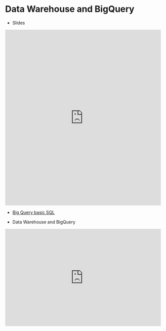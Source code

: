# Data Warehouse and BigQuery

* Slides
<p><iframe allowfullscreen width="100%" height="569" class="google-slides-iframe" frameborder="0" scrolling="no" src="https://docs.google.com/presentation/d/1a3ZoBAXFk8-EhUsd7rAZd-5p_HpltkzSeujjRGB2TAI/embed?start=false&loop=false&delayms=3000"></iframe></p>

* [Big Query basic SQL](https://github.com/DataTalksClub/data-engineering-zoomcamp/blob/main/week_3_data_warehouse/big_query.sql)


* Data Warehouse and BigQuery 
<iframe width="100%" height="315" src="https://youtube.com/embed/jrHljAoD6nM" title="YouTube video player" frameborder="0" allow="accelerometer; autoplay; clipboard-write; encrypted-media; gyroscope; picture-in-picture" allowfullscreen></iframe>